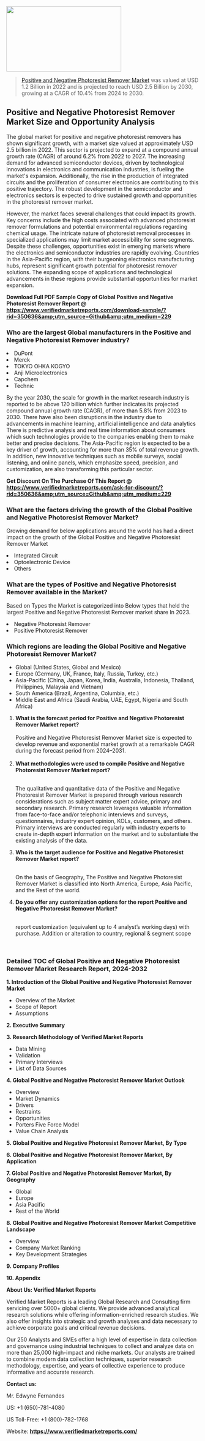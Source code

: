 <img src="https://ffe5etoiles.com/wp-content/uploads/2024/12/MST1-300x171.png" alt="" width="300" height="171" class="alignnone size-medium wp-image-20088" /><blockquote><p><p><a href="https://www.verifiedmarketreports.com/download-sample/?rid=350636&utm_source=Github&utm_medium=229" target="_blank">Positive and Negative Photoresist Remover Market</a> was valued at USD 1.2 Billion in 2022 and is projected to reach USD 2.5 Billion by 2030, growing at a CAGR of 10.4% from 2024 to 2030.</p></blockquote><p><h2>Positive and Negative Photoresist Remover Market Size and Opportunity Analysis</h2><p>The global market for positive and negative photoresist removers has shown significant growth, with a market size valued at approximately USD 2.5 billion in 2022. This sector is projected to expand at a compound annual growth rate (CAGR) of around 6.2% from 2022 to 2027. The increasing demand for advanced semiconductor devices, driven by technological innovations in electronics and communication industries, is fueling the market's expansion. Additionally, the rise in the production of integrated circuits and the proliferation of consumer electronics are contributing to this positive trajectory. The robust development in the semiconductor and electronics sectors is expected to drive sustained growth and opportunities in the photoresist remover market.</p><p>However, the market faces several challenges that could impact its growth. Key concerns include the high costs associated with advanced photoresist remover formulations and potential environmental regulations regarding chemical usage. The intricate nature of photoresist removal processes in specialized applications may limit market accessibility for some segments. Despite these challenges, opportunities exist in emerging markets where the electronics and semiconductor industries are rapidly evolving. Countries in the Asia-Pacific region, with their burgeoning electronics manufacturing hubs, represent significant growth potential for photoresist remover solutions. The expanding scope of applications and technological advancements in these regions provide substantial opportunities for market expansion.</p></p><p class=""><strong>Download Full PDF Sample Copy of Global Positive and Negative Photoresist Remover Report @ <a href="https://www.verifiedmarketreports.com/download-sample/?rid=350636&amp;utm_source=Github&amp;utm_medium=229" target="_blank">https://www.verifiedmarketreports.com/download-sample/?rid=350636&amp;utm_source=Github&amp;utm_medium=229</a></strong></p><h3 id="" class="">Who are the largest Global manufacturers in the Positive and Negative Photoresist Remover industry?</h3><p><li>DuPont</li><li> Merck</li><li> TOKYO OHKA KOGYO</li><li> Anji Microelectronics</li><li> Capchem</li><li> Technic</li></p><div class=""><div class="" dir="" data-message-author-role="" data-message-id="" data-message-model-slug=""><div class=""><div class=""><div class=""><div class="" dir="" data-message-author-role="" data-message-id="" data-message-model-slug=""><div class=""><div class=""><p>By the year 2030, the scale for growth in the market research industry is reported to be above 120 billion which further indicates its projected compound annual growth rate (CAGR), of more than 5.8% from 2023 to 2030. There have also been disruptions in the industry due to advancements in machine learning, artificial intelligence and data analytics There is predictive analysis and real time information about consumers which such technologies provide to the companies enabling them to make better and precise decisions. The Asia-Pacific region is expected to be a key driver of growth, accounting for more than 35% of total revenue growth. In addition, new innovative techniques such as mobile surveys, social listening, and online panels, which emphasize speed, precision, and customization, are also transforming this particular sector.</p><p><strong>Get Discount On The Purchase Of This Report @&nbsp; <a href="https://www.verifiedmarketreports.com/ask-for-discount/?rid=350636&amp;utm_source=Github&amp;utm_medium=229" target="_blank">https://www.verifiedmarketreports.com/ask-for-discount/?rid=350636&amp;utm_source=Github&amp;utm_medium=229</a></strong></p></div></div></div></div></div></div></div></div><h3 id="" class="">What are the factors driving the growth of the Global Positive and Negative Photoresist Remover Market?</h3><p id="" class="">Growing demand for below applications around the world has had a direct impact on the growth of the Global Positive and Negative Photoresist Remover Market</p><p id="" class=""><li>Integrated Circuit</li><li> Optoelectronic Device</li><li> Others</li></p><h3 id="" class="">What are the types of Positive and Negative Photoresist Remover available in the Market?</h3><p id="" class="">Based on Types the Market is categorized into Below types that held the largest Positive and Negative Photoresist Remover market share In 2023.</p><p id="" class=""><li>Negative Photoresist Remover</li><li> Positive Photoresist Remover</li></p><h3 id="" class="">Which regions are leading the Global Positive and Negative Photoresist Remover Market?</h3><ul><li>Global (United States, Global and Mexico)</li><li>Europe (Germany, UK, France, Italy, Russia, Turkey, etc.)</li><li>Asia-Pacific (China, Japan, Korea, India, Australia, Indonesia, Thailand, Philippines, Malaysia and Vietnam)</li><li>South America (Brazil, Argentina, Columbia, etc.)</li><li>Middle East and Africa (Saudi Arabia, UAE, Egypt, Nigeria and South Africa)</li></ul><p><ol><li><strong>What is the forecast period for Positive and Negative Photoresist Remover Market report?<br /></strong><br /><span data-sheets-root="1" data-sheets-value="{&quot;1&quot;:2,&quot;2&quot;:&quot;XXXX size is expected to develop revenue and exponential market growth at a remarkable CAGR during the forecast period from 2024&ndash;2030.&quot;}" data-sheets-userformat="{&quot;2&quot;:12674,&quot;4&quot;:{&quot;1&quot;:2,&quot;2&quot;:16776960},&quot;10&quot;:2,&quot;11&quot;:0,&quot;15&quot;:&quot;Arial&quot;,&quot;16&quot;:12}">Positive and Negative Photoresist Remover Market size is expected to develop revenue and exponential market growth at a remarkable CAGR during the forecast period from 2024&ndash;2031.</span><br /><br /></li><li><strong>What methodologies were used to compile Positive and Negative Photoresist Remover Market report?<br /><br /></strong><p>The qualitative and quantitative data of the&nbsp;Positive and Negative Photoresist Remover Market is prepared through various research considerations such as subject matter expert advice, primary and secondary research. Primary research leverages valuable information from face-to-face and/or telephonic interviews and surveys, questionnaires, industry expert opinion, KOLs, customers, and others. Primary interviews are conducted regularly with industry experts to create in-depth expert information on the market and to substantiate the existing analysis of the data.&nbsp;</p></li><li><strong>Who is the target audience for Positive and Negative Photoresist Remover Market report?<br /><br /></strong><p>On the basis of Geography, The&nbsp;Positive and Negative Photoresist Remover Market is classified into North America, Europe, Asia Pacific, and the Rest of the world.</p></li><li><strong>Do you offer any customization options for the report Positive and Negative Photoresist Remover Market?<br /><br /></strong><p>report customization (equivalent up to 4 analyst&rsquo;s working days) with purchase. Addition or alteration to country, regional &amp; segment scope</p><p>&nbsp;</p></li></ol></p><h3 id="" class="">Detailed TOC of Global Positive and Negative Photoresist Remover Market Research Report, 2024-2032</h3><p id="" class=""><strong>1. Introduction of the Global Positive and Negative Photoresist Remover Market</strong></p><ul><li>Overview of the Market</li><li>Scope of Report</li><li>Assumptions</li></ul><p id="" class=""><strong>2. Executive Summary</strong></p><p id="" class=""><strong>3. Research Methodology of&nbsp;Verified Market Reports</strong></p><ul><li>Data Mining</li><li>Validation</li><li>Primary Interviews</li><li>List of Data Sources</li></ul><p id="" class=""><strong>4. Global Positive and Negative Photoresist Remover Market Outlook</strong></p><ul><li>Overview</li><li>Market Dynamics</li><li>Drivers</li><li>Restraints</li><li>Opportunities</li><li>Porters Five Force Model</li><li>Value Chain Analysis</li></ul><p id="" class=""><strong>5. Global Positive and Negative Photoresist Remover Market, By&nbsp;Type</strong></p><p id="" class=""><strong>6. Global Positive and Negative Photoresist Remover Market, By Application</strong></p><p id="" class=""><strong>7. Global Positive and Negative Photoresist Remover Market, By Geography</strong></p><ul><li>Global</li><li>Europe</li><li>Asia Pacific</li><li>Rest of the World</li></ul><p id="" class=""><strong>8. Global Positive and Negative Photoresist Remover Market Competitive Landscape</strong></p><ul><li>Overview</li><li>Company Market Ranking</li><li>Key Development Strategies</li></ul><p id="" class=""><strong>9. Company Profiles</strong></p><p id="" class=""><strong>10. Appendix</strong></p><p id="" class=""><strong>About Us: Verified Market Reports</strong></p><p id="" class="">Verified Market Reports is a leading Global Research and Consulting firm servicing over 5000+ global clients. We provide advanced analytical research solutions while offering information-enriched research studies. We also offer insights into strategic and growth analyses and data necessary to achieve corporate goals and critical revenue decisions.</p><p id="" class="">Our 250 Analysts and SMEs offer a high level of expertise in data collection and governance using industrial techniques to collect and analyze data on more than 25,000 high-impact and niche markets. Our analysts are trained to combine modern data collection techniques, superior research methodology, expertise, and years of collective experience to produce informative and accurate research.</p><p id="" class=""><strong>Contact us:</strong></p><p id="" class="">Mr. Edwyne Fernandes</p><p id="" class="">US: +1 (650)-781-4080</p><p id="" class="">US Toll-Free: +1 (800)-782-1768</p><p id="" class="">Website: <a target="" data-test-app-aware-link=""><strong>https://www.verifiedmarketreports.com/</strong></a></p>
